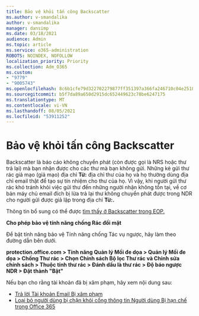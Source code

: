 ```yaml
---
title: Bảo vệ khỏi tấn công Backscatter
ms.author: v-smandalika
author: v-smandalika
manager: dansimp
ms.date: 03/18/2021
audience: Admin
ms.topic: article
ms.service: o365-administration
ROBOTS: NOINDEX, NOFOLLOW
localization_priority: Priority
ms.collection: Adm_O365
ms.custom:
- "9779"
- "9005743"
ms.openlocfilehash: 8c6b1cfe79d322702279877ff351397a366fa246710c04e25181a675ad2fdeab
ms.sourcegitcommit: b5f7da89a650d2915dc652449623c78be6247175
ms.translationtype: MT
ms.contentlocale: vi-VN
ms.lasthandoff: 08/05/2021
ms.locfileid: "53911252"
---
```

# <a name="protection-from-backscatter-attack"></a>Bảo vệ khỏi tấn công Backscatter

Backscatter là báo cáo không chuyển phát (còn được gọi là NRS hoặc thư trả lại) mà bạn nhận được cho các thư mà bạn không gửi. Những kẻ gửi thư rác giả mạo (giả mạo) địa chỉ **Từ:** địa chỉ thư của họ và họ thường dùng địa chỉ email thật để tạo sự tín nhiệm cho thư của họ. Vì vậy, khi người gửi thư rác khó tránh khỏi việc gửi thư đến những người nhận không tồn tại, về cơ bản máy chủ email đích bị lừa trả lại thư không chuyển phát được trong NDR cho người gửi được giả lập trong địa chỉ **Từ:.**

Thông tin bổ sung có thể được [tìm thấy ở Backscatter trong EOP.](https://docs.microsoft.com/microsoft-365/security/office-365-security/backscatter-messages-and-eop)

**Cho phép bảo vệ tính năng chống Rác đối mặt**

Để bật tính năng bảo vệ Tính năng chống Tác vụ ngược, hãy làm theo đường dẫn bên dưới.

**protection.office.com > Tính năng Quản lý Mối đe dọa > Quản lý Mối đe dọa > Chống Thư rác > Chọn Chính sách Bộ lọc Thư rác và Chỉnh sửa chính sách > Thuộc tính thư rác > Đánh dấu là thư rác > Độ báo ngược NDR > Đặt thành "Bật"**

Nếu bạn cho rằng tài khoản đã bị xâm phạm, hãy xem nội dung sau:

- [Trả lời Tài khoản Email Bị xâm phạm](https://docs.microsoft.com/microsoft-365/security/office-365-security/responding-to-a-compromised-email-account)
- [Loại bỏ người dùng bị chặn khỏi cổng thông tin Người dùng Bị hạn chế trong Office 365](https://docs.microsoft.com/microsoft-365/security/office-365-security/removing-user-from-restricted-users-portal-after-spam)



